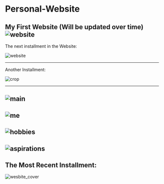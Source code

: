 # Personal-Website
My First Website (Will be updated over time)
![website](https://cloud.githubusercontent.com/assets/21260839/18020401/24cbdeea-6bd9-11e6-8b3c-f29ba3b365cc.png)
----------------------------------------------------------------------------------------------------
The next installment in the Website:

![website](https://cloud.githubusercontent.com/assets/21260839/18073174/c8ff8ece-6e5b-11e6-82b8-36a9670a15d8.png)

-----------------------------------------------------------------------------------------------------
Another Installment:

![crop](https://cloud.githubusercontent.com/assets/21260839/18096468/32c6e5ac-6ed2-11e6-9d9d-67b17ee342c8.png)

-------------------------------------------------------------------------------------------------------
![main](https://cloud.githubusercontent.com/assets/21260839/18236547/22dc7ebc-731f-11e6-8a59-8a0b82468e38.png)
-------------------------------------------------------------------------------------------------------
![me](https://cloud.githubusercontent.com/assets/21260839/18236548/2840679c-731f-11e6-83f8-50dfa58c8b79.png)
-------------------------------------------------------------------------------------------------------
![hobbies](https://cloud.githubusercontent.com/assets/21260839/18236549/2a3e068a-731f-11e6-94bb-aa0bbd02bf1b.png)
-------------------------------------------------------------------------------------------------------
![aspirations](https://cloud.githubusercontent.com/assets/21260839/18236550/2bc5be94-731f-11e6-89aa-42b89fbcc408.png)
-------------------------------------------------------------------------------------------------------
The Most Recent Installment:
-------------------------------------------------------------------------------------------------------
![wesbite_cover](https://cloud.githubusercontent.com/assets/21260839/22620004/bdcea70e-eaf9-11e6-9297-5ec56f18982e.png)
